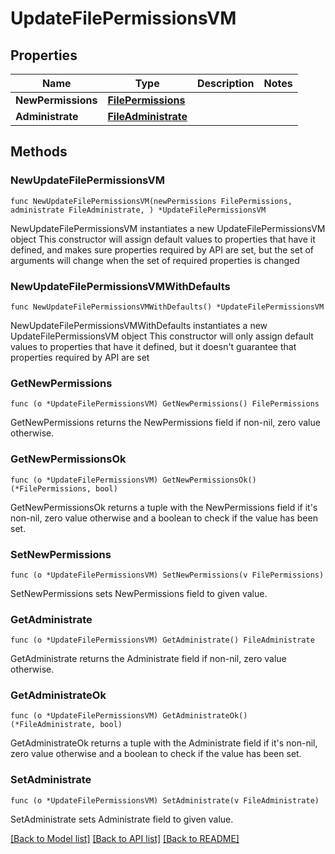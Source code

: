 # UpdateFilePermissionsVM

## Properties

Name | Type | Description | Notes
------------ | ------------- | ------------- | -------------
**NewPermissions** | [**FilePermissions**](FilePermissions.md) |  | 
**Administrate** | [**FileAdministrate**](FileAdministrate.md) |  | 

## Methods

### NewUpdateFilePermissionsVM

`func NewUpdateFilePermissionsVM(newPermissions FilePermissions, administrate FileAdministrate, ) *UpdateFilePermissionsVM`

NewUpdateFilePermissionsVM instantiates a new UpdateFilePermissionsVM object
This constructor will assign default values to properties that have it defined,
and makes sure properties required by API are set, but the set of arguments
will change when the set of required properties is changed

### NewUpdateFilePermissionsVMWithDefaults

`func NewUpdateFilePermissionsVMWithDefaults() *UpdateFilePermissionsVM`

NewUpdateFilePermissionsVMWithDefaults instantiates a new UpdateFilePermissionsVM object
This constructor will only assign default values to properties that have it defined,
but it doesn't guarantee that properties required by API are set

### GetNewPermissions

`func (o *UpdateFilePermissionsVM) GetNewPermissions() FilePermissions`

GetNewPermissions returns the NewPermissions field if non-nil, zero value otherwise.

### GetNewPermissionsOk

`func (o *UpdateFilePermissionsVM) GetNewPermissionsOk() (*FilePermissions, bool)`

GetNewPermissionsOk returns a tuple with the NewPermissions field if it's non-nil, zero value otherwise
and a boolean to check if the value has been set.

### SetNewPermissions

`func (o *UpdateFilePermissionsVM) SetNewPermissions(v FilePermissions)`

SetNewPermissions sets NewPermissions field to given value.


### GetAdministrate

`func (o *UpdateFilePermissionsVM) GetAdministrate() FileAdministrate`

GetAdministrate returns the Administrate field if non-nil, zero value otherwise.

### GetAdministrateOk

`func (o *UpdateFilePermissionsVM) GetAdministrateOk() (*FileAdministrate, bool)`

GetAdministrateOk returns a tuple with the Administrate field if it's non-nil, zero value otherwise
and a boolean to check if the value has been set.

### SetAdministrate

`func (o *UpdateFilePermissionsVM) SetAdministrate(v FileAdministrate)`

SetAdministrate sets Administrate field to given value.



[[Back to Model list]](../README.md#documentation-for-models) [[Back to API list]](../README.md#documentation-for-api-endpoints) [[Back to README]](../README.md)



